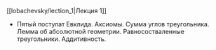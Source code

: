 [[lobachevsky/lection_1|Лекция 1]]
- Пятый постулат Евклида. Аксиомы. Сумма углов треугольника. Лемма об абсолютной геометрии. Равносостваленные треугольники. Аддитивность.
